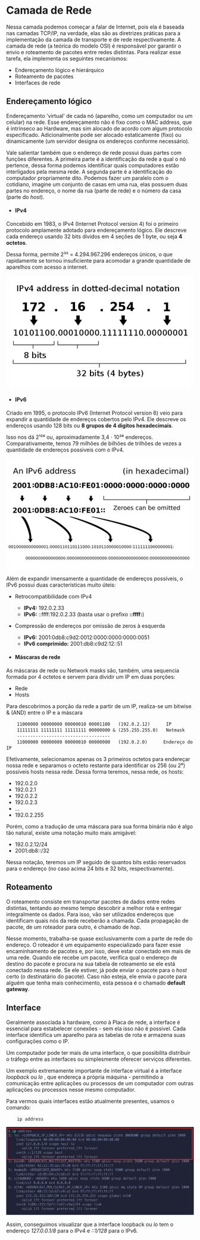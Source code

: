 # Camada de Rede

Nessa camada podemos começar a falar de Internet, pois ela é baseada
nas camadas TCP/IP, na verdade, elas são as diretrizes práticas para a
implementação da camada de transporte e de rede respectivamente. A
camada de rede (a teórica do modelo OSI) é responsável por garantir o
envio e roteamento de pacotes entre redes distintas. Para realizar
esse tarefa, ela implementa os seguintes mecanismos:

-	Endereçamento lógico e hierárquico
-	Roteamento de pacotes
-	Interfaces de rede

## Endereçamento lógico

Endereçamento 'virtual' de cada nó (aparelho, como um computador ou um
celular) na rede. Esse endereçamento não é fixo como o MAC address, que
é intrínseco ao Hardware, mas sim alocado de acordo com algum protocolo
especificado. Adicionalmente pode ser alocado estaticamente (fixo) ou
dinamicamente (um servidor designa os endereços conforme necessário).

Vale salientar também que o endereço de rede possui duas partes com
funções diferentes. A primeira parte é a identificação da rede a qual
o nó pertence, dessa forma podemos identificar quais computadores estão
interligados pela mesma rede. A segunda parte é a identificação do
computador propriamente dito. Podemos fazer um paralelo com o cotidiano,
imagine um conjunto de casas em uma rua, elas possuem duas partes no
endereço, o nome da rua (parte de rede) e o número da casa (parte do
*host*).

-	#### IPv4

Concebido em 1983, o IPv4 (Internet Protocol version 4) foi o primeiro
protocolo amplamente adotado para endereçamento lógico. Ele descreve cada
endereço usando 32 bits dividos em 4 seções de 1 byte, ou seja **4 octetos**. 

Dessa forma, permite 2³² = 4.294.967.296 endereços únicos, o que rapidamente se
tornou insuficiente para acomodar a grande quantidade de aparelhos com acesso a
internet. 

![Exemplo de endereço IPv4](img/IPv4-example.png)

-	#### IPv6

Criado em 1995, o protocolo IPv6 (Internet Protocol version 6) veio para
expandir a quantidade de endereços cobertos pelo IPv4. Ele descreve os
endereços usando 128 bits ou **8 grupos de 4 digitos hexadecimais**. 

Isso nos dá 2¹²⁸ ou, aproximadamente 3,4 ⋅ 10³⁸ endereços. Comparativamente,
temos 79 milhões de bilhões de trilhões de vezes a quantidade de endereços
possiveis com o IPv4.

![Exemplo de endereço IPv6](img/IPv6-example.png)

Além de expandir imensamente a quantidade de endereços possíveis, o IPv6
possui duas características muito úteis:

-	Retrocompatibilidade com IPv4
	-	**IPv4:** 192.0.2.33
	-	**IPv6:** ::ffff:192.0.2.33  (basta usar o prefixo **::ffff:**)

-	Compressão de endereços por omissão de zeros à esquerda
	-	**IPv6:** 2001:0db8:c9d2:0012:0000:0000:0000:0051
	-	**IPv6 comprimido:** 2001:db8:c9d2:12::51

-	#### Máscaras de rede

As máscaras de rede ou Network masks são, também, uma sequencia formada
por 4 octetos e servem para dividir um IP em duas porções:

-	Rede
-	Hosts

Para descobrimos a porção da rede a partir de um IP, realiza-se um bitwise
& (AND) entre o IP e a máscara

```
	11000000 00000000 00000010 00001100   (192.0.2.12)      IP
	11111111 11111111 11111111 00000000 & (255.255.255.0)   Netmask
	-----------------------------------
	11000000 00000000 00000010 00000000   (192.0.2.0)      Endereço do IP
 ``` 

Efetivamente, selecionamos apenas os 3 primeiros octetos para endereçar nossa
rede e separamos o octeto restante para identificar os 256 (ou 2⁸) possíveis
hosts nessa rede. Dessa forma teremos, nessa rede, os hosts:

-	192.0.2.0
-	192.0.2.1
-	192.0.2.2
-	192.0.2.3
-	...
-	192.0.2.255

Porém, como a tradução de uma máscara para sua forma binária não é algo tão
natural, existe uma notação muito mais amigável:

-	192.0.2.12/24
-	2001:db8::/32

Nessa notação, teremos um IP seguido de quantos bits estão reservados para
o endereço (no caso acima 24 bits e 32 bits, respectivamente).

## Roteamento

O roteamento consiste em transportar pacotes de dados entre redes distintas,
tentando ao mesmo tempo descobrir a melhor rota e entregar integralmente os
dados. Para isso, vão ser utilizados endereços que identificam quais nós da
rede receberão a chamada. Cada propagação de pacote, de um roteador para
outro, é chamado de _hop_.

Nesse momento, trabalha-se quase exclusivamente com a parte de rede do
endereço. O roteador é um equipamento especializado para fazer esse
encaminhamento de pacotes e, por isso, deve estar conectado em mais de
uma rede. Quando ele recebe um pacote, verifica qual o endereço de destino
do pacote e procura na sua tabela de roteamento se ele está conectado nessa
rede. Se ele estiver, já pode enviar o pacote para o *host* certo (o
destinatário do pacote). Caso não esteja, ele envia o pacote para alguém
que tenha mais conhecimento, esta pessoa é o chamado **default gateway**.

<!-- Inserir imagem / gif aqui! -->

## Interface

Geralmente associada à hardware, como à Placa de rede, a interface é
essencial para estabelecer conexões - sem ela isso não é possivel. Cada
interface identifica um aparelho para as tabelas de rota e armazena suas
configurações como o IP. 

Um computador pode ter mais de uma interface, o que possibilita distribuir
o tráfego entre as interfaces ou simplesmente oferecer serviços diferentes.

Um exemplo extremamente importante de interface virtual é a interface
_loopback_ ou _lo_ , que endereça a própria máquina - permitindo a
comunicação entre aplicações ou processos de um computador com outras
aplicações ou processos nesse mesmo computador.

Para vermos quais interfaces estão atualmente presentes, usamos o comando:
				
```
	ip address
```

![listando as interfaces](img/loopback_highlighted.png)

Assim, conseguimos visualizar que a interface loopback ou _lo_ tem o endereço
_127.0.0.1/8_ para o IPv4 e _::1/128_ para o IPv6.
